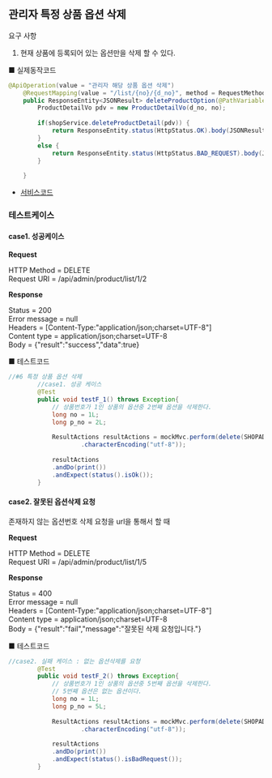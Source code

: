 ## 관리자 특정 상품 옵션  삭제

 요구 사항

  1. 현재 상품에 등록되어 있는 옵션만을 삭제 할 수 있다.

     

■ 실제동작코드 

```java
@ApiOperation(value = "관리자 해당 상품 옵션 삭제")
	@RequestMapping(value = "/list/{no}/{d_no}", method = RequestMethod.DELETE)
	public ResponseEntity<JSONResult> deleteProductOption(@PathVariable("no") Long no, @PathVariable("d_no") Long d_no){
		ProductDetailVo pdv = new ProductDetailVo(d_no, no);
		
		if(shopService.deleteProductDetail(pdv)) {
			return ResponseEntity.status(HttpStatus.OK).body(JSONResult.success(true));
		}
		else {
			return ResponseEntity.status(HttpStatus.BAD_REQUEST).body(JSONResult.fail("잘못된 삭제 요청입니다."));
		}
		
	}
```

- [서비스코드]()

### 테스트케이스

#### case1.  성공케이스

**Request**

HTTP Method = DELETE<br>
      Request URI = /api/admin/product/list/1/2



**Response**

 Status = 200<br>
    Error message = null<br>
          Headers = [Content-Type:"application/json;charset=UTF-8"]<br>
     Content type = application/json;charset=UTF-8<br>
             Body = {"result":"success","data":true}



■  테스트코드

```java
//#6 특정 상품 옵션 삭제
		//case1. 성공 케이스
		@Test
		public void testF_1() throws Exception{
			// 상품번호가 1인 상품의 옵션중 2번째 옵션을 삭제한다.
			long no = 1L;
			long p_no = 2L;
			
			ResultActions resultActions = mockMvc.perform(delete(SHOPADMINURL+"/list/{no}/{p_no}", no , p_no)
					.characterEncoding("utf-8"));
			
			resultActions
			.andDo(print())
			.andExpect(status().isOk());
		}
```



#### case2. 잘못된 옵션삭제 요청

존재하지 않는 옵션번호 삭제 요청을 url을 통해서 할 때

**Request**

HTTP Method = DELETE<br>
      Request URI = /api/admin/product/list/1/5

**Response**

Status = 400<br>
    Error message = null<br>
          Headers = [Content-Type:"application/json;charset=UTF-8"]<br>
     Content type = application/json;charset=UTF-8<br>
             Body = {"result":"fail","message":"잘못된 삭제 요청입니다."}

■  테스트코드

```java
//case2. 실패 케이스 : 없는 옵션삭제를 요청
		@Test
		public void testF_2() throws Exception{
			// 상품번호가 1인 상품의 옵션중 5번째 옵션을 삭제한다.
			// 5번째 옵션은 없는 옵션이다.
			long no = 1L;
			long p_no = 5L;
			
			ResultActions resultActions = mockMvc.perform(delete(SHOPADMINURL+"/list/{no}/{p_no}", no , p_no)
					.characterEncoding("utf-8"));
			
			resultActions
			.andDo(print())
			.andExpect(status().isBadRequest());
		}
```

